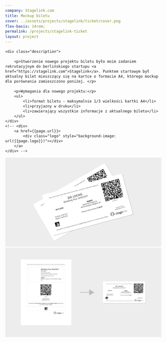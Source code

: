 ```yaml
---
company: Stagelink.com
title: Mockup biletu
cover: ../assets/projects/stagelink/ticket/cover.png
flex-basis: 14rem;
permalink: /projects/stagelink-ticket
layout: project
---
```



<div class="details">

	<div class="description">

		<p>Stworzenie nowego projektu biletu było moim zadaniem rekrutacyjnym do berlińskiego startupu <a href="https://stagelink.com">Stagelink</a>. Punktem startowym był aktualny bilet mieszczący się na kartce o formacie A4, którego mockup dla porównania zamieszczono poniżej. </p>

		<p>Wymagania dla nowego projektu:</p>
		<ul>
			<li>format biletu - maksymalnie 1/3 wielkości kartki A4</li>
			<li>przyjazny w druku</li>
			<li>zawierający wszystkie informacje z aktualnego biletu</li>
		</ul>
	</div>
	<!-- <div>
		<a href={{page.url}}>
			<div class="logo" style="background-image: url({{page.logo}})"></div>
		</a>
	</div> -->
</div>

<div class="project-image">
	<img src="../assets/projects/stagelink/ticket/cover.png" />
</div>
<div class="project-image">
	<img src="../assets/projects/stagelink/ticket/2.png" />
</div>

